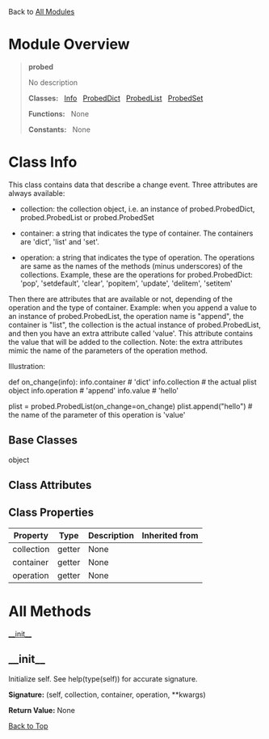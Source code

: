 Back to [All Modules](https://github.com/pyrustic/probed/blob/master/docs/modules/README.md#readme)

# Module Overview

> **probed**
> 
> No description
>
> **Classes:** &nbsp; [Info](https://github.com/pyrustic/probed/blob/master/docs/modules/content/probed/content/classes/Info.md#class-info) &nbsp; [ProbedDict](https://github.com/pyrustic/probed/blob/master/docs/modules/content/probed/content/classes/ProbedDict.md#class-probeddict) &nbsp; [ProbedList](https://github.com/pyrustic/probed/blob/master/docs/modules/content/probed/content/classes/ProbedList.md#class-probedlist) &nbsp; [ProbedSet](https://github.com/pyrustic/probed/blob/master/docs/modules/content/probed/content/classes/ProbedSet.md#class-probedset)
>
> **Functions:** &nbsp; None
>
> **Constants:** &nbsp; None

# Class Info
This class contains data that describe a change event.
Three attributes are always available:

- collection: the collection object, i.e. an instance of probed.ProbedDict,
probed.ProbedList or probed.ProbedSet

- container: a string that indicates the type of container.
The containers are 'dict', 'list' and 'set'.

- operation: a string that indicates the type of operation.
The operations are same as the names of the methods (minus underscores)
of the collections.
Example, these are the operations for probed.ProbedDict:
'pop', 'setdefault', 'clear', 'popitem', 'update', 'delitem', 'setitem'

Then there are attributes that are available or not, depending of the operation
and the type of container.
Example: when you append a value to an instance of probed.ProbedList,
the operation name is "append", the container is "list", the collection is
the actual instance of probed.ProbedList, and then you have an extra attribute
called 'value'. This attribute contains the value that will be added to
the collection.
Note: the extra attributes mimic the name of the parameters of the operation method.

Illustration:

def on_change(info):
    info.container # 'dict'
    info.collection # the actual plist object
    info.operation # 'append'
    info.value # 'hello'

plist = probed.ProbedList(on_change=on_change)
plist.append("hello") # the name of the parameter of this operation is 'value'

## Base Classes
object

## Class Attributes


## Class Properties
|Property|Type|Description|Inherited from|
|---|---|---|---|
|collection|getter|None||
|container|getter|None||
|operation|getter|None||



# All Methods
[\_\_init\_\_](#__init__)

## \_\_init\_\_
Initialize self.  See help(type(self)) for accurate signature.



**Signature:** (self, collection, container, operation, \*\*kwargs)



**Return Value:** None

[Back to Top](#module-overview)



